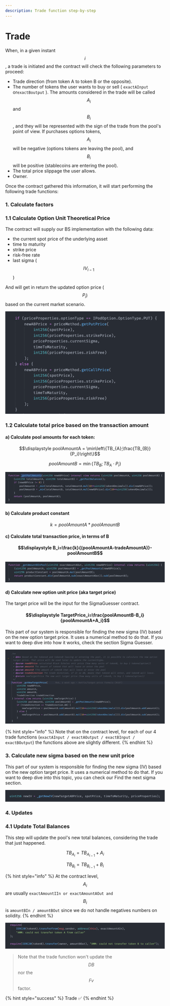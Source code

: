 ```yaml
---
description: Trade function step-by-step
---
```


# Trade



When, in a given instant $$i$$, a trade is initiated and the contract will check the following parameters to proceed:

* Trade direction \(from token A to token B or the opposite\).
* The number of tokens the user wants to buy or sell \( `exactAInput` or`exactBoutput` \). The amounts considered in the trade will be called $$A_i$$ and $$B_i$$ , and they will be represented with the sign of the trade from the pool's point of view. If purchases options tokens, $$A_i$$ will be negative \(options tokens are leaving the pool\), and $$B_i$$will be positive \(stablecoins are entering the pool\).
* The total price slippage the user allows.
* Owner.

Once the contract gathered this information, it will start performing the following trade functions:

### 1. Calculate factors

### 1.1 Calculate Option Unit Theoretical Price

The contract will supply our BS implementation with the following data:

* the current spot price of the underlying asset
* time to maturity
* strike price
* risk-free rate
* last sigma \($$IV_{i-1}$$\)

And will get in return the updated option price \($$P_i)$$ based on the current market scenario.

![inside \_calculateNewABPrice function on optionAMMPool](../../../.gitbook/assets/screen-shot-2021-01-13-at-02.56.39.png)

### 1.2 Calculate total price based on the transaction amount

#### a\) Calculate pool amounts for each token:

$$\displaystyle poolAmountA = \min\left\{TB_{A};\frac{TB_{B}}{P_i}\right\}$$ 

$$\displaystyle poolAmountB = \min\left\{TB_{B};{TB_{A}}\cdot {P_i}\right\}$$ 

![\_getPoolAmounts at OptionAMMPool.sol](../../../.gitbook/assets/screen-shot-2021-01-13-at-03.00.16.png)

#### b\) Calculate product constant

$$k=poolAmountA*poolAmountB$$ 

#### c\) Calculate total transaction price, in terms of B

#### $$\displaystyle B_i=\frac{k}{(poolAmountA-tradeAmountA)}-poolAmountB$$ 

![](../../../.gitbook/assets/screen-shot-2021-01-13-at-03.06.11.png)

#### d\) Calculate new option unit price \(aka target price\)

The target price will be the input for the SigmaGuesser contract.

#### $$\displaystyle TargetPrice_i=\frac{poolAmountB-B_i}{poolAmountA+A_i}$$

This part of our system is responsible for finding the new sigma \(IV\) based on the new option target price. It uses a numerical method to do that. If you want to deep dive into how it works, check the section Sigma Guesser.

![](../../../.gitbook/assets/screen-shot-2021-04-01-at-22.58.39.png)

{% hint style="info" %}
Note that on the contract level, for each of our 4 trade functions \(`exactAInput / exactAOutput / exactBInput / exactBOutput`\) the functions above are slightly different.
{% endhint %}

### 3. Calculate new sigma based on the new unit price

This part of our system is responsible for finding the new sigma \(IV\) based on the new option target price. It uses a numerical method to do that. If you want to deep dive into this topic, you can check our Find the next sigma section.

![newIV variable on any of the trade functions at OptionAMMPool](../../../.gitbook/assets/screen-shot-2021-01-13-at-03.09.59.png)

### 4. Updates

### 4.1 Update Total Balances

This step will update the pool's new total balances, considering the trade that just happened. 

$$TB_{A_{i}}=TB_{A_{i-1}} +A_i$$ 

$$TB_{B_{i}}=TB_{B_{i-1}} +B_i$$ 

{% hint style="info" %}
At the contract level,  $$A_{i}$$ are usually `exactAmountIIn or exactAmountAOut and` $$B_{i}$$ is `amountBIn / amountBOut` since we do not handle negatives numbers on solidity.
{% endhint %}

![](../../../.gitbook/assets/screen-shot-2021-01-13-at-02.46.54.png)

> Note that the trade function won't update the $$DB$$ nor the $$Fv$$ factor.

{% hint style="success" %}
Trade ✅
{% endhint %}

